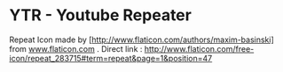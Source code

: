 YTR - Youtube Repeater
======================

Repeat Icon made by [http://www.flaticon.com/authors/maxim-basinski] from www.flaticon.com . Direct link : http://www.flaticon.com/free-icon/repeat_283715#term=repeat&page=1&position=47

